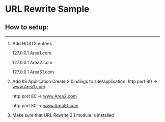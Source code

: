 
# URL Rewrite Sample


## How to setup:
--------------

 1. Add HOSTS entries

    127.0.0.1	Area1.com
    
    127.0.0.1	Area2.com
    
    127.0.0.1	Area51.com

 2. Add IIS Application
	Create 2 bindings to site/application: 
	http port 80 -> www.Area1.com 
	
	http port 80 -> www.Area2.com
	
	http port 80 -> www.Area51.com
3. Make sure that URL Rewrite 2.1 module is installed


